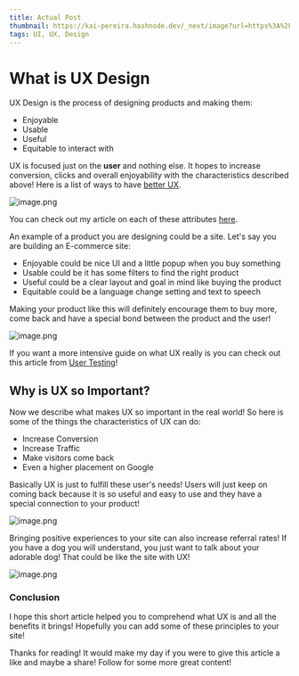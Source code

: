 ```yaml
---
title: Actual Post
thumbnail: https://kai-pereira.hashnode.dev/_next/image?url=https%3A%2F%2Fcdn.hashnode.com%2Fres%2Fhashnode%2Fimage%2Funsplash%2FlFtttcsx5Vk%2Fupload%2Fv1653659530215%2FRhkwQrm94.jpeg%3Fw%3D1600%26h%3D840%26fit%3Dcrop%26crop%3Dentropy%26auto%3Dcompress%2Cformat%26format%3Dwebp&w=1920&q=75
tags: UI, UX, Design
---
```

# What is UX Design

UX Design is the process of designing products and making them:

* Enjoyable
* Usable
* Useful
* Equitable to interact with

UX is focused just on the **user** and nothing else. It hopes to increase conversion, clicks and overall enjoyability with the characteristics described above! Here is a list of ways to have [better UX](https://blog.shift4shop.com/improve-website-user-experience).

<!--StartFragment-->

![image.png](https://cdn.hashnode.com/res/hashnode/image/upload/v1653660706312/0XRPAA3vG.png?auto=compress,format&format=webp)

<!--EndFragment-->

You can check out my article on each of these attributes [here](https://kai-pereira.hashnode.dev/ux-characteristics).

An example of a product you are designing could be a site. Let's say you are building an E-commerce site:

* Enjoyable could be nice UI and a little popup when you buy something
* Usable could be it has some filters to find the right product
* Useful could be a clear layout and goal in mind like buying the product
* Equitable could be a language change setting and text to speech

Making your product like this will definitely encourage them to buy more, come back and have a special bond between the product and the user!

<!--StartFragment-->

![image.png](https://cdn.hashnode.com/res/hashnode/image/upload/v1653660620376/eS4ehVap4.png?auto=compress,format&format=webp)

<!--EndFragment-->

If you want a more intensive guide on what UX really is you can check out this article from [User Testing](https://www.usertesting.com/blog/what-is-ux-design-15-user-experience-experts-weigh-in#:~:text=In%20other%20words%2C%20UX%20design,in%20what%20you're%20providing.)!

## Why is UX so Important?

Now we describe what makes UX so important in the real world! So here is some of the things the characteristics of UX can do:

* Increase Conversion
* Increase Traffic
* Make visitors come back
* Even a higher placement on Google

Basically UX is just to fulfill these user's needs! Users will just keep on coming back because it is so useful and easy to use and they have a special connection to your product!

<!--StartFragment-->

![image.png](https://cdn.hashnode.com/res/hashnode/image/upload/v1653660591689/zdlVsTzv8.png?auto=compress,format&format=webp)

<!--EndFragment-->

Bringing positive experiences to your site can also increase referral rates! If you have a dog you will understand, you just want to talk about your adorable dog! That could be like the site with UX!

<!--StartFragment-->

![image.png](https://cdn.hashnode.com/res/hashnode/image/upload/v1653660907730/BqdiAAeZP.png?auto=compress,format&format=webp)

<!--EndFragment-->

### Conclusion

I hope this short article helped you to comprehend what UX is and all the benefits it brings! Hopefully you can add some of these principles to your site!

Thanks for reading! It would make my day if you were to give this article a like and maybe a share! Follow for some more great content!